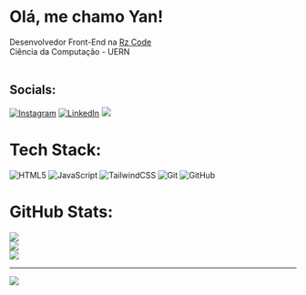 # Olá, me chamo Yan!
Desenvolvedor Front-End na [Rz Code](https://rzcode.com.br) <br>Ciência da Computação - UERN <br><br>


## Socials:
[![Instagram](https://img.shields.io/badge/Instagram-%23E4405F.svg?logo=Instagram&logoColor=white)](https://instagram.com/yan_brendo) [![LinkedIn](https://img.shields.io/badge/LinkedIn-%230077B5.svg?logo=linkedin&logoColor=white)](https://linkedin.com/in/www.linkedin.com/in/yan-brendo-dev102030) 
<a href = "yan.brendo.dev@gmail.com"><img src="https://img.shields.io/badge/-Gmail-%23333?style=for-the-badge&logo=gmail&logoColor=white" target="_blank"></a>

# Tech Stack:
![HTML5](https://img.shields.io/badge/html5-%23E34F26.svg?style=flat&logo=html5&logoColor=white) ![JavaScript](https://img.shields.io/badge/javascript-%23323330.svg?style=flat&logo=javascript&logoColor=%23F7DF1E) ![TailwindCSS](https://img.shields.io/badge/tailwindcss-%2338B2AC.svg?style=flat&logo=tailwind-css&logoColor=white) ![Git](https://img.shields.io/badge/git-%23F05033.svg?style=flat&logo=git&logoColor=white) ![GitHub](https://img.shields.io/badge/github-%23121011.svg?style=flat&logo=github&logoColor=white)
# GitHub Stats:
![](https://github-readme-stats.vercel.app/api?username=Yan-Brendo&theme=radical&hide_border=false&include_all_commits=false&count_private=false)<br/>
![](https://github-readme-streak-stats.herokuapp.com/?user=Yan-Brendo&theme=radical&hide_border=false)<br/>
![](https://github-readme-stats.vercel.app/api/top-langs/?username=Yan-Brendo&theme=radical&hide_border=false&include_all_commits=false&count_private=false&layout=compact)

---
[![](https://visitcount.itsvg.in/api?id=Yan-Brendo&icon=0&color=0)](https://visitcount.itsvg.in)

<!-- Proudly created with GPRM ( https://gprm.itsvg.in ) -->
